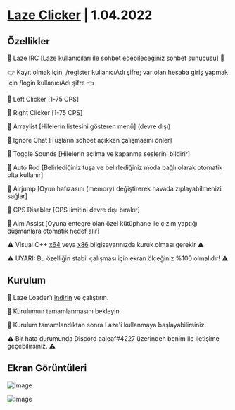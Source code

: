 # [Laze Clicker](https://github.com/aaleaf/Laze/releases/tag/Laze) | 1.04.2022
## Özellikler

💠 Laze IRC [Laze kullanıcıları ile sohbet edebileceğiniz sohbet sunucusu] 💠

👉 Kayıt olmak için, /register kullanıcıAdı şifre; var olan hesaba giriş yapmak için /login kullanıcıAdı şifre 👈


🔰 Left Clicker [1-75 CPS]

🔰 Right Clicker [1-75 CPS]

🔰 Arraylist [Hilelerin listesini gösteren menü] (devre dışı)

🔰 Ignore Chat [Tuşların sohbet açıkken çalışmasını önler]

🔰 Toggle Sounds [Hilelerin açılma ve kapanma seslerini bildirir]

🔰 Auto Rod [Belirlediğiniz tuşa ve belirlediğiniz moda bağlı olarak otomatik olta kullanır]

🔰 Airjump [Oyun hafızasını (memory) değiştirerek havada zıplayabilmenizi sağlar]

🔰 CPS Disabler [CPS limitini devre dışı bırakır]

🔰 Aim Assist [Oyuna entegre olan özel kütüphane ile çizim yaptığı düşmanlara otomatik hedef alır]

⚠️ Visual C++ [x64](https://aka.ms/vs/17/release/vc_redist.x64.exe) veya [x86](https://aka.ms/vs/17/release/vc_redist.x86.exe) bilgisayarınızda kuruk olması gerekir ⚠️

⚠️ UYARI: Bu özelliğin stabil çalışması için ekran ölçeğiniz %100 olmalıdır! ⚠️

## Kurulum


💠 Laze Loader'ı [indirin](https://github.com/aaleaf/Laze/releases/download/Laze/Laze.exe) ve çalıştırın.

💠 Kurulumun tamamlanmasını bekleyin.

💠 Kurulum tamamlandıktan sonra Laze'i kullanmaya başlayabilirsiniz.

⚠ Bir hata durumunda Discord aaleaf#4227 üzerinden benim ile iletişime geçebilirsiniz. ⚠

## Ekran Görüntüleri

![image](https://user-images.githubusercontent.com/45121448/161630409-2de9c20b-6ad0-4f3c-9b31-573269364e38.png)

![image](https://user-images.githubusercontent.com/45121448/161630430-d3e16c67-3880-496f-a008-38c2ab199a22.png)

